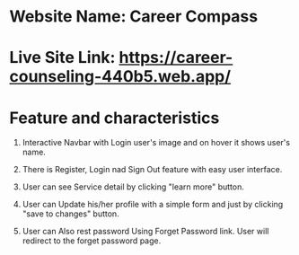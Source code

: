 # Website Name: Career Compass

# Live Site Link: https://career-counseling-440b5.web.app/


# Feature and characteristics

1. Interactive Navbar with Login user's image and on hover it shows user's name.

2. There is Register, Login nad Sign Out feature with easy user interface.

3. User can see Service detail by clicking "learn more" button.

4. User can Update his/her profile with a simple form and just by clicking "save to changes" button.

5. User can Also rest password Using Forget Password link. User will redirect to the forget password page.